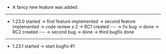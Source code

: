 * A fancy new feature was added.
---
* 1.23.0 started -> first feature implemented
                 -> second feature implemented -> code review x 2
                 -> RC1 created
                 ---
                 -> fix bug -> done
                 -> RC2 created
                 ---
                 -> second bug -> done
                 -> third bugfix done
---
* 1.23.1 started -> start bugfix #1
